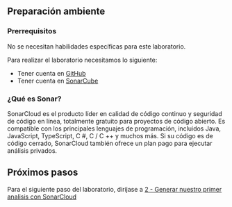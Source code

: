 ## Preparación ambiente

### Prerrequisitos
No se necesitan habilidades específicas para este laboratorio.

Para realizar el laboratorio necesitamos lo siguiente:

- Tener cuenta en [GitHub](https://github.com/)
- Tener cuenta en [SonarCube](https://sonarcloud.io/)


### ¿Qué es Sonar?

SonarCloud es el producto líder en calidad de código continuo y seguridad de código en línea, totalmente gratuito para proyectos de código abierto. Es compatible con los principales lenguajes de programación, incluidos Java, JavaScript, TypeScript, C #, C / C ++ y muchos más. Si su código es de código cerrado, SonarCloud también ofrece un plan pago para ejecutar análisis privados.

## Próximos pasos
Para el siguiente paso del laboratorio, diríjase a [2 - Generar nuestro primer analisis con SonarCloud](2-Generar_nuestro_primer_analisis_con_SonarCloud.md)
